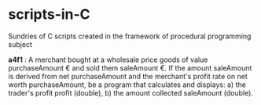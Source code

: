 # scripts-in-C
Sundries of C scripts created in the framework of procedural programming subject

**a4f1** : A merchant bought at a wholesale price goods of value
purchaseAmount € and sold them saleAmount €. If the amount
saleAmount is derived from net purchaseAmount and the
merchant's profit rate on net worth
purchaseAmount, be a program that calculates and displays:
a) the trader's profit profit (double), b) the amount collected saleAmount (double).
